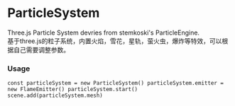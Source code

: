 # ParticleSystem
Three.js Particle System devries from stemkoski's ParticleEngine.  
基于three.js的粒子系统，内置火焰，雪花，星轨，萤火虫，爆炸等特效，可以根据自己需要调整参数。  

### Usage
`
const particleSystem = new ParticleSystem()
particleSystem.emitter = new FlameEmitter()
particleSystem.start()
scene.add(particleSystem.mesh)
`
